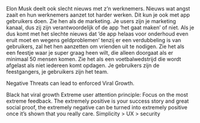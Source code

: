 
Elon Musk deelt ook slecht nieuws met z’n werknemers. Nieuws wat angst zaait en hun werknemers aanzet tot harder werken. Dit kun je ook met app gebruikers doen. Zie hen als de marketing. Je users zijn je marketing kanaal, dus zij zijn verantwoordelijk of de app ‘het gaat maken’ of niet. Als je dus komt met het slechte nieuws dat ‘de app helaas voor onderhoud even eruit moet en wegens geldproblemen’ tenzij er een verdubbeling is van gebruikers, zal het hen aanzetten om vrienden uit te nodigen. Zie het als een feestje waar je super graag heen wilt, die alleen doorgaat als er minimaal 50 mensen komen. Zie het als een voetbalwedstrijd die wordt afgelast als niet iedereen komt opdagen. Je gebruikers zijn de feestgangers, je gebruikers zijn het team. 

Negative Threats can lead to enforced Viral Growth. 

Black hat viral growth
Extreme user attention principle: Focus on the most extreme feedback. The extremely positive is your success story and great social proof, the extremely negative can be turned into extremely positive once it’s shown that you really care.
Simplicity > UX > security
